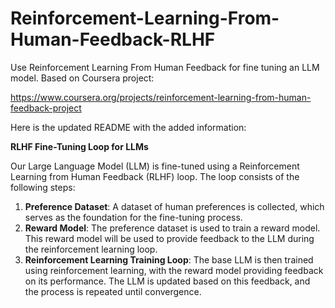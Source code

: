 # Reinforcement-Learning-From-Human-Feedback-RLHF
Use Reinforcement Learning From Human Feedback for fine tuning an LLM model. Based on Coursera project:

https://www.coursera.org/projects/reinforcement-learning-from-human-feedback-project





Here is the updated README with the added information:

**RLHF Fine-Tuning Loop for LLMs**

Our Large Language Model (LLM) is fine-tuned using a Reinforcement Learning from Human Feedback (RLHF) loop. The loop consists of the following steps:

1. **Preference Dataset**: A dataset of human preferences is collected, which serves as the foundation for the fine-tuning process.
2. **Reward Model**: The preference dataset is used to train a reward model. This reward model will be used to provide feedback to the LLM during the reinforcement learning loop.
3. **Reinforcement Learning Training Loop**: The base LLM is then trained using reinforcement learning, with the reward model providing feedback on its performance. The LLM is updated based on this feedback, and the process is repeated until convergence.
